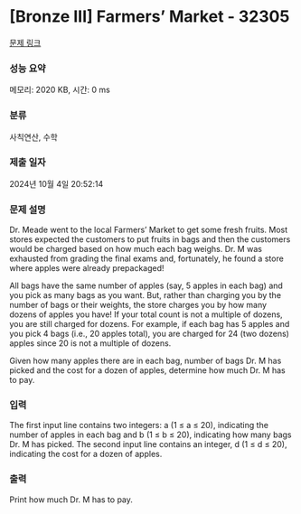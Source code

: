 # [Bronze III] Farmers’ Market - 32305 

[문제 링크](https://www.acmicpc.net/problem/32305) 

### 성능 요약

메모리: 2020 KB, 시간: 0 ms

### 분류

사칙연산, 수학

### 제출 일자

2024년 10월 4일 20:52:14

### 문제 설명

<p>Dr. Meade went to the local Farmers’ Market to get some fresh fruits. Most stores expected the customers to put fruits in bags and then the customers would be charged based on how much each bag weighs. Dr. M was exhausted from grading the final exams and, fortunately, he found a store where apples were already prepackaged!</p>

<p>All bags have the same number of apples (say, 5 apples in each bag) and you pick as many bags as you want. But, rather than charging you by the number of bags or their weights, the store charges you by how many dozens of apples you have! If your total count is not a multiple of dozens, you are still charged for dozens. For example, if each bag has 5 apples and you pick 4 bags (i.e., 20 apples total), you are charged for 24 (two dozens) apples since 20 is not a multiple of dozens.</p>

<p>Given how many apples there are in each bag, number of bags Dr. M has picked and the cost for a dozen of apples, determine how much Dr. M has to pay.</p>

### 입력 

 <p>The first input line contains two integers: a (1 ≤ a ≤ 20), indicating the number of apples in each bag and b (1 ≤ b ≤ 20), indicating how many bags Dr. M has picked. The second input line contains an integer, d (1 ≤ d ≤ 20), indicating the cost for a dozen of apples.</p>

### 출력 

 <p>Print how much Dr. M has to pay.</p>

